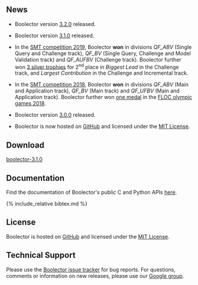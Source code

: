 ## News

- Boolector version [3.2.0](
    https://github.com/Boolector/boolector/releases/tag/3.2.0) released.

- Boolector version [3.1.0](
    https://github.com/Boolector/boolector/releases/tag/3.1.0) released.

- In the [SMT competition 2019](http://www.smt-comp.org/2019/),
  Boolector **won** in divisions
  *QF_ABV* (Single Query and Challenge track),
  *QF_BV* (Single Query, Challenge and Model Validation track) and
  *QF_AUFBV* (Challenge track).
  Boolector further won [3 silver trophies](img/smtcomp19.jpg)
	for 2<sup>nd</sup> place in
  *Biggest Lead* in the Challenge track, and
  *Largest Contribution* in the Challenge and Incremental track.

- In the [SMT competition 2018](http://www.smt-comp.org/2018/),
  Boolector **won** in divisions
  *QF_ABV* (Main and Application track),
  *QF_BV* (Main track) and
  *QF_UFBV* (Main and Application track).
  Boolector further won [one medal](img/flog18.jpg) in the
  [FLOC olympic games 2018](https://www.floc2018.org/floc-olympic-games/).

- Boolector version [3.0.0](
    https://github.com/Boolector/boolector/releases/tag/3.0.0) released.

- Boolector is now hosted on [GitHub](https://github.com/boolector/boolector)
  and licensed under the [MIT License](https://opensource.org/licenses/MIT).

## Download

[boolector-3.1.0](https://github.com/Boolector/boolector/releases/tag/3.1.0)

## Documentation

Find the documentation of Boolector's public C and Python APIs
[here](docs/index.html).

{% include_relative bibtex.md %}

## License

Boolector is hosted on [GitHub](https://github.com/boolector/boolector)
and licensed under the [MIT License](https://opensource.org/licenses/MIT).

## Technical Support

Please use the
[Boolector issue tracker](https://github.com/Boolector/boolector/issues)
for bug reports.
For questions, comments or information on new releases,
please use our [Google group](http://groups.google.com/group/boolector).
